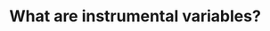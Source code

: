 # What are instrumental variables?

<!-- #service/learn -->

<!-- {BearID:350C26DA-A243-4F30-9310-0FCB8E142842-2458-000009E5993E7BC6} -->
